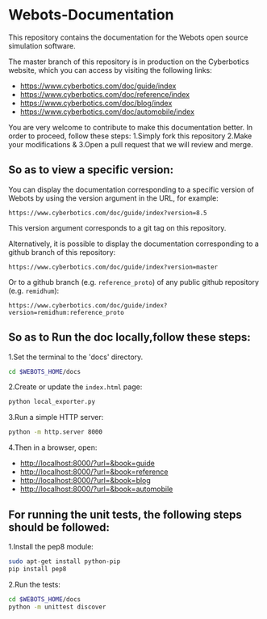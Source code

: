 # Webots-Documentation

This repository contains the documentation for the Webots open source simulation software.

The master branch of this repository is in production on the Cyberbotics website, which you can access by visiting the following links:

- https://www.cyberbotics.com/doc/guide/index
- https://www.cyberbotics.com/doc/reference/index
- https://www.cyberbotics.com/doc/blog/index
- https://www.cyberbotics.com/doc/automobile/index

You are very welcome to contribute to make this documentation better.
In order to proceed, follow these steps:
1.Simply fork this repository 
2.Make your modifications &
3.Open a pull request that we will review and merge.

## So as to view a specific version:

You can display the documentation corresponding to a specific version of Webots
by using the version argument in the URL, for example:

```
https://www.cyberbotics.com/doc/guide/index?version=8.5
```

This version argument corresponds to a git tag on this repository.

Alternatively, it is possible to display the documentation corresponding to
a github branch of this repository:

```
https://www.cyberbotics.com/doc/guide/index?version=master
```

Or to a github branch (e.g. `reference_proto`) of any public github repository (e.g. `remidhum`):

```
https://www.cyberbotics.com/doc/guide/index?version=remidhum:reference_proto
```

## So as to Run the doc locally,follow these steps:

1.Set the terminal to the 'docs' directory.

```sh
cd $WEBOTS_HOME/docs
```

2.Create or update the `index.html` page:

```sh
python local_exporter.py
```

3.Run a simple HTTP server:

```sh
python -m http.server 8000
```

4.Then in a browser, open:

- [http://localhost:8000/?url=&book=guide](http://localhost:8000/?url=&book=guide)
- [http://localhost:8000/?url=&book=reference](http://localhost:8000/?url=&book=reference)
- [http://localhost:8000/?url=&book=blog](http://localhost:8000/?url=&book=blog)
- [http://localhost:8000/?url=&book=automobile](http://localhost:8000/?url=&book=automobile)


## For running the unit tests, the following steps should be followed:

1.Install the pep8 module:

```sh
sudo apt-get install python-pip
pip install pep8
```

2.Run the tests:

```sh
cd $WEBOTS_HOME/docs
python -m unittest discover
```
